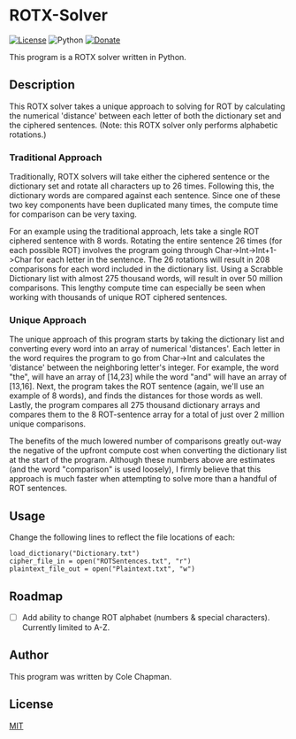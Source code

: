 # ROTX-Solver
[![License](https://img.shields.io/badge/license-MIT-green.svg)](https://choosealicense.com/licenses/mit/)
![Python](https://img.shields.io/badge/python-v3.7-blue.svg)
[![Donate](https://img.shields.io/badge/donate-PayPal-yellow.svg)](https://www.paypal.com/cgi-bin/webscr?cmd=_donations&business=XH8R7VFJQE3YQ&currency_code=USD)

This program is a ROTX solver written in Python.

## Description
This ROTX solver takes a unique approach to solving for ROT by calculating the numerical 'distance' between each letter of both the dictionary set and the ciphered sentences. (Note: this ROTX solver only performs alphabetic rotations.)

### Traditional Approach
Traditionally, ROTX solvers will take either the ciphered sentence or the dictionary set and rotate all characters up to 26 times.  Following this, the dictionary words are compared against each sentence.  Since one of these two key components have been duplicated many times, the compute time for comparison can be very taxing.

For an example using the traditional approach, lets take a single ROT ciphered sentence with 8 words.  Rotating the entire sentence 26 times (for each possible ROT) involves the program going through Char->Int->Int+1->Char for each letter in the sentence.  The 26 rotations will result in 208 comparisons for each word included in the dictionary list.  Using a Scrabble Dictionary list with almost 275 thousand words, will result in over 50 million comparisons.  This lengthy compute time can especially be seen when working with thousands of unique ROT ciphered sentences.

### Unique Approach
The unique approach of this program starts by taking the dictionary list and converting every word into an array of numerical 'distances'.  Each letter in the word requires the program to go from Char->Int and calculates the 'distance' between the neighboring letter's integer.  For example, the word "the", will have an array of [14,23] while the word "and" will have an array of [13,16].  Next, the program takes the ROT sentence (again, we'll use an example of 8 words), and finds the distances for those words as well.  Lastly, the program compares all 275 thousand dictionary arrays and compares them to the 8 ROT-sentence array for a total of just over 2 million unique comparisons.

The benefits of the much lowered number of comparisons greatly out-way the negative of the upfront compute cost when converting the dictionary list at the start of the program.  Although these numbers above are estimates (and the word "comparison" is used loosely), I firmly believe that this approach is much faster when attempting to solve more than a handful of ROT sentences.

## Usage
Change the following lines to reflect the file locations of each:
```
load_dictionary("Dictionary.txt")
cipher_file_in = open("ROTSentences.txt", "r")
plaintext_file_out = open("Plaintext.txt", "w")
```

## Roadmap
- [ ] Add ability to change ROT alphabet (numbers & special characters).  Currently limited to A-Z.

## Author
This program was written by Cole Chapman.

## License
[MIT](https://choosealicense.com/licenses/mit/)
